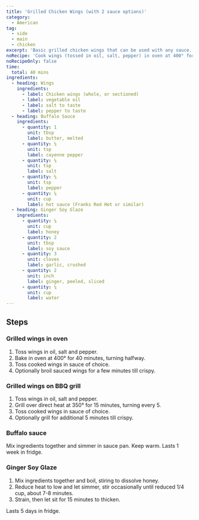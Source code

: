 ```yaml
---
title: 'Grilled Chicken Wings (with 2 sauce options)'
category:
  - American
tag:
  - side
  - main
  - chicken
excerpt: 'Basic grilled chicken wings that can be used with any sauce. Includes recipe for Buffalo and Ginger Soy sauces.'
noRecipe: 'Cook wings (tossed in oil, salt, pepper) in oven at 400° for 40 minutes. Turn half way. Toss in sauce. Broil for few minutes till crispy.'
noRecipeOnly: false
time:
  total: 40 mins
ingredients:
  - heading: Wings
    ingredients:
      - label: Chicken wings (whole, or sectioned)
      - label: vegetable oil
      - label: salt to taste
      - label: pepper to taste
  - heading: Buffalo Sauce
    ingredients:
      - quantity: 1
        unit: tbsp
        label: butter, melted
      - quantity: ¼
        unit: tsp
        label: cayenne pepper
      - quantity: ¼
        unit: tsp
        label: salt
      - quantity: ¼
        unit: tsp
        label: pepper
      - quantity: ¼
        unit: cup
        label: hot sauce (Franks Red Hot or similar)
  - heading: Ginger Soy Glaze
    ingredients:
      - quantity: ¼
        unit: cup
        label: honey
      - quantity: 2
        unit: tbsp
        label: soy sauce
      - quantity: 3
        unit: cloves
        label: garlic, crushed
      - quantity: 2
        unit: inch
        label: ginger, peeled, sliced
      - quantity: ¼
        unit: cup
        label: water
---
```


## Steps

### Grilled wings in oven

1. Toss wings in oil, salt and pepper.
2. Bake in oven at 400° for 40 minutes, turning halfway.
3. Toss cooked wings in sauce of choice.
4. Optionally broil sauced wings for a few minutes till crispy.

### Grilled wings on BBQ grill

1. Toss wings in oil, salt and pepper.
2. Grill over direct heat at 350° for 15 minutes, turning every 5.
3. Toss cooked wings in sauce of choice.
4. Optionally grill for additional 5 minutes till crispy.

### Buffalo sauce

Mix ingredients together and simmer in sauce pan. Keep warm. Lasts 1 week in fridge.

### Ginger Soy Glaze

1. Mix ingredients together and boil, stiring to dissolve honey.
2. Reduce heat to low and let simmer, stir occasionally until reduced 1/4 cup, about 7-8 minutes.
3. Strain, then let sit for 15 minutes to thicken.

Lasts 5 days in fridge.
